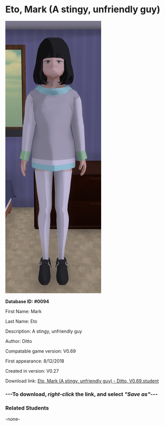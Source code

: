 # Eto, Mark (A stingy, unfriendly guy)

<img src="../../Files/Images/Eto, Mark (A stingy, unfriendly guy).png" title="Eto, Mark (A stingy, unfriendly guy) - Ditto, V0.69">

**Database ID: #0094**

First Name: Mark

Last Name: Eto

Description: A stingy, unfriendly guy

Author: Ditto

Compatable game version: V0.69

First appearance: 8/12/2018

Created in version: V0.27

Download link: <a href="https://raw.githubusercontent.com/Arbiter1223/Daigaku-Gurashi-Custom-Students/master/Files/Student%20Files/Eto%2C%20Mark%20(A%20stingy%2C%20unfriendly%20guy)%20-%20Ditto%2C%20V0.69.student">Eto, Mark (A stingy, unfriendly guy) - Ditto, V0.69.student</a>

### ---**To download, _right-click_ the link, and select _"Save as"_**---

### Related Students

-none-
